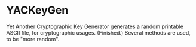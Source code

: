 # YACKeyGen
Yet Another Cryptographic Key Generator generates a random printable ASCII file, for cryptographic usages. (Finished.)
Several methods are used, to be "more random".
